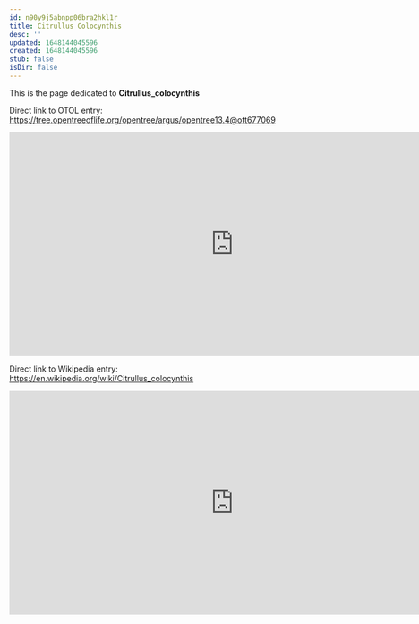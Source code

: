 ```yaml
---
id: n90y9j5abnpp06bra2hkl1r
title: Citrullus Colocynthis
desc: ''
updated: 1648144045596
created: 1648144045596
stub: false
isDir: false
---
```

This is the page dedicated to **Citrullus_colocynthis**


Direct link to OTOL entry: https://tree.opentreeoflife.org/opentree/argus/opentree13.4@ott677069



<html>
    <body>
    <iframe src="https://tree.opentreeoflife.org/opentree/argus/opentree13.4@ott677069"
    width="800" height="400" frameborder="0" allowfullscreen> </iframe>
    </body>
</html>
    


Direct link to Wikipedia entry: https://en.wikipedia.org/wiki/Citrullus_colocynthis



<html>
    <body>
    <iframe src="https://en.wikipedia.org/wiki/Citrullus_colocynthis"
    width="800" height="400" frameborder="0" allowfullscreen> </iframe>
    </body>
</html>
    
